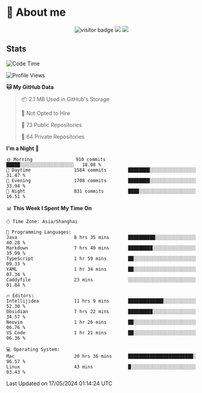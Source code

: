 <!-- ![](https://youpai.roccoshi.top/img/20200804214216.png) -->

# 🧐 About me
 
<p align="center">
<img src="https://visitor-badge.laobi.icu/badge?page_id=Lincest.Lincest&title=hits" alt="visitor badge"/>
<a href="mailto:imroccoshi@gmail.com"><img src="https://img.shields.io/badge/gmail-imroccoshi%40gmail.com-red"></a>
<a href="https://blog.roccoshi.top"><img src="https://img.shields.io/badge/blog-roccoshi-green"></a>
</p>

## Stats

<!--START_SECTION:waka-->
![Code Time](http://img.shields.io/badge/Code%20Time-1%2C163%20hrs%206%20mins-blue)

![Profile Views](http://img.shields.io/badge/Profile%20Views-1-blue)

**🐱 My GitHub Data** 

> 📦 2.1 MB Used in GitHub's Storage 
 > 
> 🚫 Not Opted to Hire
 > 
> 📜 73 Public Repositories 
 > 
> 🔑 64 Private Repositories 
 > 
**I'm a Night 🦉** 

```text
🌞 Morning                910 commits         █████░░░░░░░░░░░░░░░░░░░░   18.08 % 
🌆 Daytime                1584 commits        ████████░░░░░░░░░░░░░░░░░   31.47 % 
🌃 Evening                1708 commits        ████████░░░░░░░░░░░░░░░░░   33.94 % 
🌙 Night                  831 commits         ████░░░░░░░░░░░░░░░░░░░░░   16.51 % 
```


📊 **This Week I Spent My Time On** 

```text
🕑︎ Time Zone: Asia/Shanghai

💬 Programming Languages: 
Java                     8 hrs 35 mins       ██████████░░░░░░░░░░░░░░░   40.28 % 
Markdown                 7 hrs 40 mins       █████████░░░░░░░░░░░░░░░░   35.99 % 
TypeScript               1 hr 59 mins        ██░░░░░░░░░░░░░░░░░░░░░░░   09.33 % 
YAML                     1 hr 34 mins        ██░░░░░░░░░░░░░░░░░░░░░░░   07.34 % 
Caddyfile                23 mins             ░░░░░░░░░░░░░░░░░░░░░░░░░   01.84 % 

🔥 Editors: 
Intellijidea             11 hrs 9 mins       █████████████░░░░░░░░░░░░   52.30 % 
Obsidian                 7 hrs 22 mins       █████████░░░░░░░░░░░░░░░░   34.57 % 
Neovim                   1 hr 26 mins        ██░░░░░░░░░░░░░░░░░░░░░░░   06.76 % 
VS Code                  1 hr 21 mins        ██░░░░░░░░░░░░░░░░░░░░░░░   06.36 % 

💻 Operating System: 
Mac                      20 hrs 36 mins      ████████████████████████░   96.57 % 
Linux                    43 mins             █░░░░░░░░░░░░░░░░░░░░░░░░   03.43 % 
```


 Last Updated on 17/05/2024 01:14:24 UTC
<!--END_SECTION:waka-->


